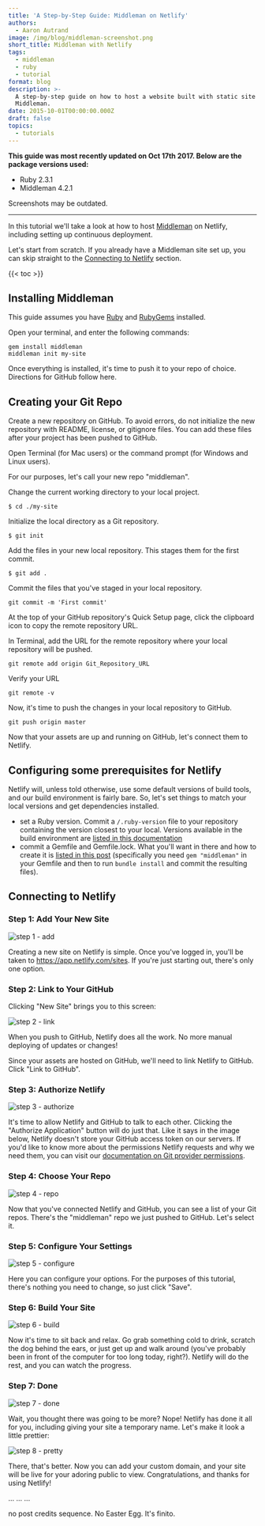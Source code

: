 ```yaml
---
title: 'A Step-by-Step Guide: Middleman on Netlify'
authors:
  - Aaron Autrand
image: /img/blog/middleman-screenshot.png
short_title: Middleman with Netlify
tags:
  - middleman
  - ruby
  - tutorial
format: blog
description: >-
  A step-by-step guide on how to host a website built with static site generator
  Middleman.
date: 2015-10-01T00:00:00.000Z
draft: false
topics:
  - tutorials
---
```


**This guide was most recently updated on Oct 17th 2017. Below are the package versions used:**

* Ruby 2.3.1
* Middleman 4.2.1

Screenshots may be outdated.

---

In this tutorial we'll take a look at how to host [Middleman](https://middlemanapp.com/) on Netlify, including setting up continuous deployment.

Let's start from scratch. If you already have a Middleman site set up, you can skip straight to the [Connecting to Netlify](#netlifystart) section.

{{< toc >}}

## Installing Middleman

This guide assumes you have [Ruby](https://www.ruby-lang.org) and [RubyGems](https://rubygems.org/) installed.

Open your terminal, and enter the following commands:

```
gem install middleman
middleman init my-site
```

Once everything is installed, it's time to push it to your repo of choice. Directions for GitHub follow here.

## Creating your Git Repo

Create a new repository on GitHub. To avoid errors, do not initialize the new repository with README, license, or gitignore files. You can add these files after your project has been pushed to GitHub.

Open Terminal (for Mac users) or the command prompt (for Windows and Linux users).

For our purposes, let's call your new repo "middleman".

Change the current working directory to your local project.

```
$ cd ./my-site
```

Initialize the local directory as a Git repository.
```
$ git init
```
Add the files in your new local repository. This stages them for the first commit.
```
$ git add .
```
Commit the files that you've staged in your local repository.
```
git commit -m 'First commit'
```

At the top of your GitHub repository's Quick Setup page, click the clipboard icon to copy the remote repository URL.

In Terminal, add the URL for the remote repository where your local repository will be pushed.
```
git remote add origin Git_Repository_URL
```
Verify your URL
```
git remote -v
```
Now, it's time to push the changes in your local repository to GitHub.
```
git push origin master
```

Now that your assets are up and running on GitHub, let's connect them to Netlify.

<a id="netlifystart"></a>

## Configuring some prerequisites for Netlify

Netlify will, unless told otherwise, use some default versions of build tools, and our build environment is fairly bare.  So, let's set things to match your local versions and get dependencies installed.

- set a Ruby version.  Commit a `/.ruby-version` file to your repository containing the version closest to your local.  Versions available in the build environment are [listed in this documentation](https://www.netlify.com/docs/continuous-deployment/#set-node-ruby-or-python-version)
- commit a Gemfile and Gemfile.lock.  What you'll want in there and how to create it is [listed in this post]( https://www.netlify.com/docs/build-settings/) (specifically you need `gem "middleman"` in your Gemfile and then to run `bundle install` and commit the resulting files).

## Connecting to Netlify

### Step 1: Add Your New Site

![step 1 - add](https://cloud.githubusercontent.com/assets/6520639/9803638/717820a6-57d9-11e5-838f-d2a732eb0a41.png)

Creating a new site on Netlify is simple. Once you've logged in, you'll be taken to https://app.netlify.com/sites. If you're just starting out, there's only one option.

### Step 2: Link to Your GitHub
Clicking "New Site" brings you to this screen:

![step 2 - link](https://cloud.githubusercontent.com/assets/6520639/9803637/7176ac8a-57d9-11e5-9b09-f43dc772a4f9.png)

When you push to GitHub, Netlify does all the work. No more manual deploying of updates or changes!

Since your assets are hosted on GitHub, we'll need to link  Netlify to GitHub. Click "Link to GitHub".

### Step 3: Authorize Netlify
![step 3 - authorize](https://cloud.githubusercontent.com/assets/6520639/9803635/71760370-57d9-11e5-8bdb-850aa176a22c.png)

It's time to allow Netlify and GitHub to talk to each other. Clicking the "Authorize Application" button will do just that. Like it says in the image below, Netlify doesn't store your GitHub access token on our servers. If you'd like to know more about the permissions Netlify requests and why we need them, you can visit our [documentation on Git provider permissions](https://docs.netlify.com/configure-builds/repo-permissions-linking/).

### Step 4: Choose Your Repo
![step 4 - repo](https://cloud.githubusercontent.com/assets/6520639/9897552/b9ea7f7c-5bfe-11e5-94a0-f957a7d1986e.png)

Now that you've connected Netlify and GitHub, you can see a list of your Git repos. There's the "middleman" repo we just pushed to GitHub. Let's select it.

### Step 5: Configure Your Settings
![step 5 - configure](https://cloud.githubusercontent.com/assets/6520639/9803639/717b2008-57d9-11e5-949c-4ea36645ff08.png)

Here you can configure your options. For the purposes of this tutorial, there's nothing you need to change, so just click "Save".

### Step 6: Build Your Site

![step 6 - build](https://cloud.githubusercontent.com/assets/6520639/9803640/717b9c40-57d9-11e5-9ca4-92f90f8ed005.png)

Now it's time to sit back and relax. Go grab something cold to drink, scratch the dog behind the ears, or just get up and walk around (you've probably been in front of the computer for too long today, right?). Netlify will do the rest, and you can watch the progress.

### Step 7: Done

![step 7 - done](https://cloud.githubusercontent.com/assets/6520639/9803778/43c95312-57db-11e5-872b-7a37a19f0589.png)

Wait, you thought there was going to be more? Nope! Netlify has done it all for you, including giving your site a temporary name. Let's make it look a little prettier:

![step 8 - pretty](https://cloud.githubusercontent.com/assets/6520639/9803837/f525e7b0-57db-11e5-9398-40bf488a1515.png)

There, that's better. Now you can add your custom domain, and your site will be live for your adoring public to view. Congratulations, and thanks for using Netlify!

...
...
...


no post credits sequence. No Easter Egg. It's finito.
